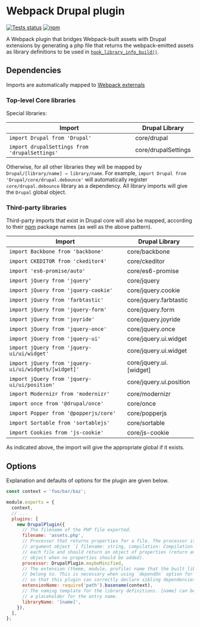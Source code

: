 # Webpack Drupal plugin

[![Tests status](https://github.com/wongjn/webpack-drupal-plugin/workflows/Tests/badge.svg)](https://github.com/wongjn/webpack-drupal-plugin/actions?query=workflow%3ATests)
[![npm](https://img.shields.io/npm/v/webpack-drupal-plugin)](https://npmjs.com/package/webpack-drupal-plugin)

A Webpack plugin that bridges Webpack-built assets with Drupal extensions by
generating a php file that returns the webpack-emitted assets as library
definitions to be used in [`hook_library_info_build()`](https://api.drupal.org/apis/hook_library_info_build).

## Dependencies

Imports are automatically mapped to [Webpack externals](https://webpack.js.org/configuration/externals)

### Top-level Core libraries

Special libraries:

| Import                                        | Drupal Library      |
| --------------------------------------------- | ------------------- |
| `import Drupal from 'Drupal'`                 | core/drupal         |
| `import drupalSettings from 'drupalSettings'` | core/drupalSettings |

Otherwise, for all other libraries they will be mapped by
`Drupal/[library/name] → library/name`. For example,
`import Drupal from 'Drupal/core/drupal.debounce'` will automatically register
`core/drupal.debounce` library as a dependency. All library imports will give
the `Drupal` global object.

### Third-party libraries

Third-party imports that exist in Drupal core will also be mapped, according to
their [npm](https://npmjs.com/) package names (as well as the above pattern).

| Import                                               | Drupal Library          |
| ---------------------------------------------------- | ----------------------- |
| `import Backbone from 'backbone'`                    | core/backbone           |
| `import CKEDITOR from 'ckeditor4'`                   | core/ckeditor           |
| `import 'es6-promise/auto'`                          | core/es6-promise        |
| `import jQuery from 'jquery'`                        | core/jquery             |
| `import jQuery from 'jquery-cookie'`                 | core/jquery.cookie      |
| `import jQuery from 'farbtastic'`                    | core/jquery.farbtastic  |
| `import jQuery from 'jquery-form'`                   | core/jquery.form        |
| `import jQuery from 'joyride'`                       | core/jquery.joyride     |
| `import jQuery from 'jquery-once'`                   | core/jquery.once        |
| `import jQuery from 'jquery-ui'`                     | core/jquery.ui.widget   |
| `import jQuery from 'jquery-ui/ui/widget'`           | core/jquery.ui.widget   |
| `import jQuery from 'jquery-ui/ui/widgets/[widget]'` | core/jquery.ui.[widget] |
| `import jQuery from 'jquery-ui/ui/position'`         | core/jquery.ui.position |
| `import Modernizr from 'modernizr'`                  | core/modernizr          |
| `import once from '@drupal/once'`                    | core/once               |
| `import Popper from '@popperjs/core'`                | core/popperjs           |
| `import Sortable from 'sortablejs'`                  | core/sortable           |
| `import Cookies from 'js-cookie'`                    | core/js-cookie          |

As indicated above, the import will give the appropriate global if it exists.

## Options

Explanation and defaults of options for the plugin are given below.

```js
const context = 'foo/bar/baz';

module.exports = {
  context,
  // ...
  plugins: [
    new DrupalPlugin({
      // The filename of the PHP file exported.
      filename: 'assets.php',
      // Processor that returns properties for a file. The processor is given an
      // argument object `{ filename: string, compilation: Compilation }` for
      // each file and should return an object of properties (return an empty
      // object when no properties should be added).
      processor: DrupalPlugin.maybeMinified,
      // The extension (theme, module, profile) name that the built libraries
      // belong to. This is necessary when using `dependOn` option for entries
      // so that this plugin can correctly declare sibling dependencies.
      extensionName: require('path').basename(context),
      // The naming template for the library definitions. [name] can be used as
      // a placeholder for the entry name.
      libraryName: '[name]',
    }),
  ],
};
```
